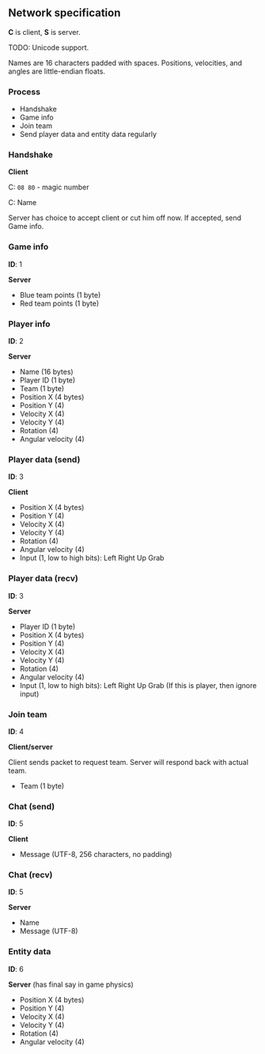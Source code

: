 ## Network specification
**C** is client, **S** is server.

TODO: Unicode support.

Names are 16 characters padded with spaces.
Positions, velocities, and angles are little-endian floats.

### Process
 - Handshake
 - Game info
 - Join team
 - Send player data and entity data regularly

### Handshake
**Client**

C: `08 80` - magic number

C: Name

Server has choice to accept client or cut him off now.
If accepted, send Game info.

### Game info
**ID**: 1

**Server**

 - Blue team points (1 byte)
 - Red team points (1 byte)

### Player info
**ID**: 2

**Server**

 - Name (16 bytes)
 - Player ID (1 byte)
 - Team (1 byte)
 - Position X (4 bytes)
 - Position Y (4)
 - Velocity X (4)
 - Velocity Y (4)
 - Rotation (4)
 - Angular velocity (4)
 
### Player data (send)
**ID**: 3

**Client**

 - Position X (4 bytes)
 - Position Y (4)
 - Velocity X (4)
 - Velocity Y (4)
 - Rotation (4)
 - Angular velocity (4)
 - Input (1, low to high bits):
	Left
	Right
	Up
	Grab
	
### Player data (recv)
**ID**: 3

**Server**

 - Player ID (1 byte)
 - Position X (4 bytes)
 - Position Y (4)
 - Velocity X (4)
 - Velocity Y (4)
 - Rotation (4)
 - Angular velocity (4)
 - Input (1, low to high bits):
	Left
	Right
	Up
	Grab
	(If this is player, then ignore input)
	
### Join team
**ID**: 4

**Client/server**

Client sends packet to request team. Server will respond back with actual team.

 - Team (1 byte)

### Chat (send)
**ID**: 5

**Client**

 - Message (UTF-8, 256 characters, no padding)

### Chat (recv)
**ID**: 5

**Server**

 - Name
 - Message (UTF-8)

### Entity data
**ID**: 6

**Server** (has final say in game physics)

 - Position X (4 bytes)
 - Position Y (4)
 - Velocity X (4)
 - Velocity Y (4)
 - Rotation (4)
 - Angular velocity (4)